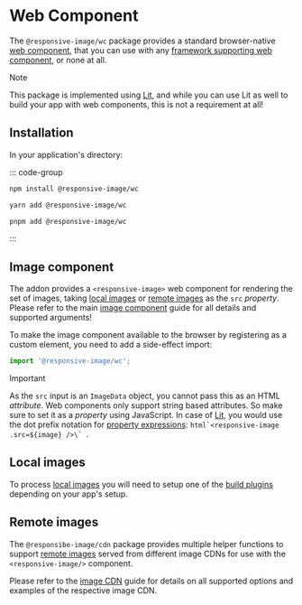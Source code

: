 # Web Component

The `@responsive-image/wc` package provides a standard browser-native [web component](https://developer.mozilla.org/en-US/docs/Web/Web_Components), that you can use with any [framework supporting web component](https://custom-elements-everywhere.com/), or none at all.

> [!Note]
> This package is implemented using [Lit](https://lit.dev/), and while you can use Lit as well to build your app with web components, this is not a requirement at all!

## Installation

In your application's directory:

::: code-group

```bash [npm]
npm install @responsive-image/wc
```

```bash [yarn]
yarn add @responsive-image/wc
```

```bash [pnpm]
pnpm add @responsive-image/wc
```

:::

## Image component

The addon provides a `<responsive-image>` web component for rendering the set of images, taking [local images](#local-images) or [remote images](#remote-images) as the `src` _property_. Please refer to the main [image component](../usage/component.md) guide for all details and supported arguments!

To make the image component available to the browser by registering as a custom element, you need to add a side-effect import:

```js
import '@responsive-image/wc';
```

> [!Important]
> As the `src` input is an `ImageData` object, you cannot pass this as an HTML _attribute_. Web components only support string based attributes. So make sure to set it as a _property_ using JavaScript. In case of [Lit](https://lit.dev/), you would use the dot prefix notation for [property expressions](https://lit.dev/docs/templates/expressions/#property-expressions): ``html`<responsive-image .src=${image} />\` ``.

## Local images

To process [local images](../usage/local-images.md) you will need to setup one of the [build plugins](../build/index.md) depending on your app's setup.

## Remote images

The `@responsibe-image/cdn` package provides multiple helper functions to support [remote images](../usage/remote-images.md) served from different image CDNs for use with the `<responsive-image/>` component.

Please refer to the [image CDN](../cdn/index.md) guide for details on all supported options and examples of the respective image CDN.

